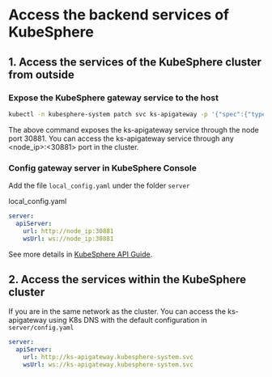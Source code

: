 # Access the backend services of KubeSphere

## 1. Access the services of the KubeSphere cluster from outside

### Expose the KubeSphere gateway service to the host

```sh
kubectl -n kubesphere-system patch svc ks-apigateway -p '{"spec":{"type":"NodePort","ports":[{"name":"ks-apigateway","port":80,"protocal":"TCP","targetPort":2018,"nodePort":30881}]}}'
```

The above command exposes the ks-apigateway service through the node port 30881. You can access the ks-apigateway service through any <node_ip>:<30881> port in the cluster.

### Config gateway server in KubeSphere Console

Add the file `local_config.yaml` under the folder `server`

local_config.yaml

```yaml
server:
  apiServer:
    url: http://node_ip:30881
    wsUrl: ws://node_ip:30881
```

See more details in [KubeSphere API Guide](https://kubesphere.io/docs/v2.1/zh-CN/api-reference/api-guide/).

## 2. Access the services within the KubeSphere cluster

If you are in the same network as the cluster. You can access the ks-apigateway using K8s DNS with the default configuration in `server/config.yaml`

```yaml
server:
  apiServer:
    url: http://ks-apigateway.kubesphere-system.svc
    wsUrl: ws://ks-apigateway.kubesphere-system.svc
```
